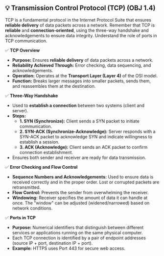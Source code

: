 ## 💡 Transmission Control Protocol (TCP) (OBJ 1.4)

TCP is a fundamental protocol in the Internet Protocol Suite that ensures **reliable delivery** of data packets across a network. Remember that TCP is **reliable** and **connection-oriented**, using the three-way handshake and acknowledgements to ensure data integrity. Understand the role of ports in TCP communication.

✅ **TCP Overview**
- **Purpose:** Ensures **reliable delivery** of data packets across a network.
- **Reliability Achieved Through:** Error checking, data sequencing, and acknowledgements.
- **Operation:** Operates at the **Transport Layer (Layer 4)** of the OSI model.
- **Function:** Breaks larger messages into smaller packets, sends them, and reassembles them at the destination.

✅ **Three-Way Handshake**
- Used to **establish a connection** between two systems (client and server).
- **Steps:**
  - **1. SYN (Synchronize):** Client sends a SYN packet to initiate communication.
  - **2. SYN-ACK (Synchronize-Acknowledge):** Server responds with a SYN-ACK packet to acknowledge SYN and indicate willingness to establish a session.
  - **3. ACK (Acknowledge):** Client sends an ACK packet to confirm connection establishment.
- Ensures both sender and receiver are ready for data transmission.

✅ **Error Checking and Flow Control**
- **Sequence Numbers and Acknowledgements:** Used to ensure data is received correctly and in the proper order. Lost or corrupted packets are retransmitted.
- **Flow Control:** Prevents the sender from overwhelming the receiver.
- **Windowing:** Receiver specifies the amount of data it can handle at once. The "window" can be adjusted (widened/narrowed) based on network conditions.

✅ **Ports in TCP**
- **Purpose:** Numerical identifiers that distinguish between different services or applications running on the same physical computer.
- Each TCP connection is identified by a pair of endpoint addresses (source IP + port, destination IP + port).
- **Example:** HTTPS uses Port 443 for secure web access.